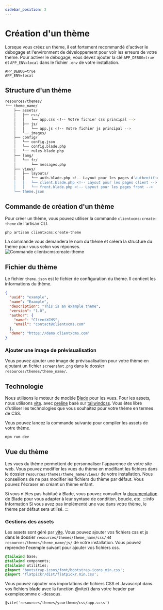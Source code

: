```yaml
---
sidebar_position: 2
---
```

# Création d'un thème
Lorsque vous créez un thème, il est fortement recommandé d'activer le débogage et l'environment de développement pour voir les erreurs de votre thème. Pour activer le débogage, vous devez ajouter la clé `APP_DEBUG=true` et `APP_ENV=local` dans le fichier `.env` de votre installation.
```env
APP_DEBUG=true
APP_ENV=local
```
## Structure d'un thème
```bash
resources/themes/
└── theme_name/
    ├── assets/
    │   ├── css/
    │   │   └── app.css <!-- Votre fichier css principal -->
    │   ├── js/
    │   │   └── app.js <!-- Votre fichier js principal -->
    │   └── images/
    ├── config/
    │   └── config.json
    │   └── config.blade.php
    │   └── rules.blade.php
    ├── lang/
    │   └── fr/
    │       └── messages.php
    ├── views/
    │   ├── layouts/
    │   │   └── auth.blade.php <!-- Layout pour les pages d'authentification -->
    │   │   └── client.blade.php <!-- Layout pour les pages client -->
    │   │   └── front.blade.php <!-- Layout pour les pages front -->
    └── theme.json
```
## Commande de création d'un thème
Pour créer un thème, vous pouvez utiliser la commande `clientxcms:create-theme` de l'artisan CLI.
```bash
php artisan clientxcms:create-theme
```
La commande vous demandera le nom du thème et créera la structure du thème pour vous selon vos réponses.
![Commande clientxcms:create-theme](/img/next_gen/developpers/themes/cli.png)
## Fichier du thème
Le fichier `theme.json` est le fichier de configuration du thème. Il contient les informations du thème.
```json
{
  "uuid": "example",
  "name": "Example",
  "description": "This is an example theme",
  "version": "1.0",
  "author": {
    "name": "ClientXCMS",
    "email": "contact@clientxcms.com"
  },
  "demo": "https://demo.clientxcms.com"
}
```
### Ajouter une image de prévisualisation
Vous pouvez ajouter une image de prévisualisation pour votre thème en ajoutant un fichier `screenshot.png` dans le dossier `resources/themes/theme_name/`.

## Technologie
Nous utilisons le moteur de modèle [Blade](https://laravel.com/docs/11.x/blade) pour les vues. Pour les assets, nous utilisons [vite](https://vitejs.dev/). avec [preline](https://preline.io/) basé sur [tailwindcss](https://tailwindcss.com/).
Vous êtes libre d'utiliser les technologies que vous souhaitez pour votre thème en termes de CSS.

Vous pouvez lancez la commande suivante pour compiler les assets de votre thème.
```bash
npm run dev
```

## Vue du thème
Les vues du thème permettent de personnaliser l'apparence de votre site web. Vous pouvez modifier les vues du thème en modifiant les fichiers dans le dossier `resources/themes/theme_name/views/` de votre installation.
Nous conseillons de ne pas modifier les fichiers du thème par défaut. Vous pouvez l'écraser en créant un thème enfant.

Si vous n'êtes pas habitué à Blade, vous pouvez consulter la [documentation](https://laravel.com/docs/11.x/blade) de Blade pour vous adapter à leur syntaxe de condition, boucle, etc.
:::info Information
Si vous avez pas implémenté une vue dans votre thème, le thème par défaut sera utilisé.
:::

### Gestions des assets
Les assets sont géré par [vite](https://vitejs.dev/). Vous pouvez ajouter vos fichiers css et js dans le dossier `resources/themes/theme_name/css/` et `resources/themes/theme_name/js/` de votre installation.
Vous pouvez reprendre l'exemple suivant pour ajouter vos fichiers css.
```css
@tailwind base;
@tailwind components;
@tailwind utilities;
@import 'bootstrap-icons/font/bootstrap-icons.min.css';
@import 'flatpickr/dist/flatpickr.min.css';
```

Vous pouvez rajouter vos importations de fichiers CSS et Javascript dans vos fichiers blade avec la function @vite() dans votre header par exemplecomme ci-dessous.
```blade
@vite('resources/themes/yourtheme/css/app.scss')
```